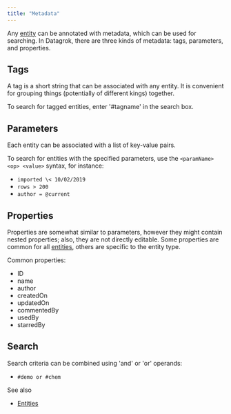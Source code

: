 ```yaml
---
title: "Metadata"
---
```


Any [entity](../datagrok/concepts/objects.md) can be annotated with metadata, which can be used for searching. In Datagrok, there
are three kinds of metadata: tags, parameters, and properties.

## Tags

A tag is a short string that can be associated with any entity. It is convenient for grouping things
(potentially of different kings) together.

To search for tagged entities, enter '#tagname' in the search box.

## Parameters

Each entity can be associated with a list of key-value pairs.

To search for entities with the specified parameters, use the `<paramName> <op> <value>` syntax, for instance:

* `imported \< 10/02/2019`
* `rows > 200`
* `author = @current`

## Properties

Properties are somewhat similar to parameters, however they might contain nested properties; also, they are not directly
editable. Some properties are common for all [entities](../datagrok/concepts/objects.md), others are specific to the entity type.

Common properties:

* ID
* name
* author
* createdOn
* updatedOn
* commentedBy
* usedBy
* starredBy

## Search

Search criteria can be combined using 'and' or 'or' operands:

* `#demo or #chem`

See also

* [Entities](../datagrok/concepts/objects.md)
